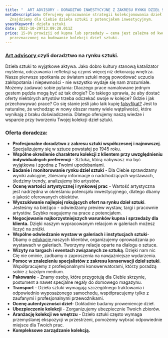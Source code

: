 ```yaml
---
title: "  ART ADVISORY - DORADZTWO INWESTYCYJNE Z ZAKRESU RYNKU DZIEŁ SZTUKI"
metaDescription: Oferujemy opracowanie strategii kolekcjonowania dzieł sztuki.
  Znajdziemy dla Ciebie dzieła sztuki z potencjałem inwestycyjnym.
yoastKeyword: dzieła sztuki
date: 2022-10-29T13:09:28.011Z
price: 15-8% prowizji od kupna lub sprzedaży – cena jest zależna od kwoty
  przeznaczonej na budowanie kolekcji dzieł sztuki.
---
```

### **[Art advisory ](https://artdivision.pl)czyli doradztwo na rynku sztuki.**

Dzieła sztuki to wyjątkowe aktywa. Jako dobro kultury stanową katalizator myślenia, odczuwania i refleksji są czymś więcej niż dekoracją wnętrza. Nasze pierwsze spotkania ze światem sztuki mogą powodować uczucia zakłopotania i niepewności - nie wszystko wydaje się nam zrozumiałe. Możemy zadawać sobie pytania: Dlaczego prace namalowane jednym gestem pędzla mogą być aż tak drogie? Co takiego sprawia, że aby dostać oferty niektórych artystów trzeba odczekać swoje w kolejce? Gdzie i jak przechowywać prace? Co się stanie jeśli jako laik kupię [falsyfikat?](https://bithub.pl/inwestycje/sztuka/falszerstwa-na-rynku-dziel-sztuki/) Jest to naturalne, że wchodząc w nowy obszar mamy wiele wątpliwości, które wynikają z braku doświadczenia. Dlatego oferujemy naszą wiedze i  wsparcie przy tworzeniu Twojej kolekcji dzieł sztuki.

### Oferta doradcza:

* **Profesjonalne doradztwo z zakresu sztuki współczesnej i najnowszej**. Specjalizujemy się w sztuce powstałej po 1945 roku. 
* **Wspólne określenie charakteru kolekcji z klientem przy uwzględnieniu indywidualnych preferencji** - Sztuka, którą nabywasz ma być wyjątkowa i zgodna z Twoimi upodobaniami.
* **Badanie i monitorowanie rynku dzieł sztuki** - Dla Ciebie sprawdzamy wyniki aukcyjne,   zbieramy informacje o nadchodzących wystawach, śledzimy trendy, analizujemy bio artystów.
* **Ocenę wartości artystycznej i rynkowej prac** - Wartość artystyczna jest nadrzędna w określaniu potencjału inwestycyjnego, dlatego dbamy o jakość oferowanych obiektów.
* **Wyszukiwanie najlepiej rokujących ofert na rynku dzieł sztuki**. Jesteśmy na bieżąco - odwiedzamy preview wystaw, targi i pracownie artystów. Szybko reagujemy na prace z potencjałem. 
* **Negocjowanie najkorzystniejszych warunków kupna i sprzedaży dla klienta.** Dzięki  naszym wypracowanym relacjom w galeriach możesz liczyć na zniżki. 
* **Wspólne odwiedzanie wystaw w galeriach i instytucjach sztuki**- Dbamy o [edukacje ](https://artdivision.pl/szkolenia/tworzenie-kolekcji)naszych klientów, organizujemy oprowadzania po wystawach w galeriach. Tworzymy relacje oparte na dialogu o sztuce. 
* **Wizyty na targach i eventach związanych ze sztuką**. Dzięki nam nic Cię nie ominie, zadbamy o zaproszenia na nawjażniejsze wydarzenia. 
* **Pomoc w znalezieniu specjalistów z zakresu konserwacji dzieł sztuki**. Współpracujemy z profesjonalnymi konswerwatorami, którzy poradzą sobie z każdym medium.
* **Pakowanie** - Znamy osoby, które przygotują dla Ciebie skrzynie, postument a nawet specjalne regały do domowego magazynu. 
* **Transport** - Dzieła sztuki wymagają szczególnego traktowania i odpowiednio wyposażonego samochodu, współpracujemy tylko z zaufanymi i profesjonalnymi przewoźnikami.
* **Ocenę autentyczności dzieł**- Dokładnie badamy proweniencje dzieł. 
* **Ubezpieczenie kolekcji** - Zorganizujemy ubezpiecznie Twoich zbiorów.
* **Aranżację kolekcji we wnętrzu** - Dzieło sztuki często wymaga przemyślanej ekspozycji w przestrzeni, pomożemy wybrać odpowiednie miejsce dla Twoich prac.
* **Kompleksowe zarządzanie kolekcją.**